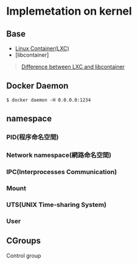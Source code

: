 # Implemetation on kernel

## Base

- [Linux Container(LXC)](https://linuxcontainers.org/)
- [libcontainer]

> [Difference between LXC and libcontainer](https://stackoverflow.com/a/34155329/7045253)


## Docker Daemon

```
$ docker daemon -H 0.0.0.0:1234 
```


## namespace

### PID(程序命名空間)

### Network namespace(網路命名空間)

### IPC(Interprocesses Communication)

### Mount

### UTS(UNIX Time-sharing System)

### User


## CGroups

Control group 